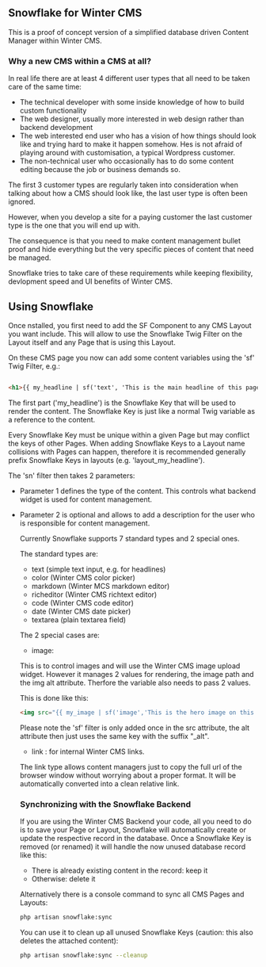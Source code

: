 ## Snowflake for Winter CMS

This is a proof of concept version of a simplified database driven Content Manager within Winter CMS.

### Why a new CMS within a CMS at all?

In real life there are at least 4 different user types that all need to be taken care of the same time:

- The technical developer with some inside knowledge of how to build custom functionality
- The web designer, usually more interested in web design rather than backend development
- The web interested end user who has a vision of how things should look like and trying hard to make it happen somehow. Hes is not afraid of playing around with customisation, a typical Wordpress customer.
- The non-technical user who occasionally has to do some content editing because the job or business demands so.

The first 3 customer types are regularly taken into consideration when talking about how a CMS should look like, the last user type is often been ignored.

However, when you develop a site for a paying customer the last customer type is the one that you will end up with.

The consequence is that you need to make content management bullet proof and hide everything but the very specific pieces of content that need be managed.

Snowflake tries to take care of these requirements while keeping flexibility, devlopment speed and UI benefits of Winter CMS.

## Using Snowflake

Once nstalled, you first need to add the SF Component to any CMS Layout you want include. This will allow to use the Snowflake Twig Filter on the Layout itself and any Page that is using this Layout.

On these CMS page you now can add some content variables using the 'sf' Twig Filter, e.g.:

```html

<h1>{{ my_headline | sf('text', 'This is the main headline of this page.') }}</h1>
```
The first part ('my_headline') is the Snowflake Key that will be used to render the content. The Snowflake Key is just like a normal Twig variable as a reference to the content.

Every Snowflake Key must be unique within a given Page but may conflict the keys of other Pages.
When adding Snowflake Keys to a Layout name collisions with Pages can happen, therefore it is recommended generally prefix Snowflake Keys in layouts (e.g. 'layout_my_headline').


The 'sn' filter then takes 2 parameters:

- Parameter 1 defines the type of the content. This controls what backend widget is used for content management.
- Parameter 2 is optional and allows to add a description for the user who is responsible for content management.

    Currently Snowflake supports 7 standard types and 2 special ones.

    The standard types are:

    - text (simple text input, e.g. for headlines)
    - color (Winter CMS color picker)
    - markdown (Winter MCS markdown editor)
    - richeditor (Winter CMS richtext editor)
    - code (Winter CMS code editor)
    - date (Winter CMS date picker)
    - textarea (plain textarea field)

    The 2 special cases are:

    - image:

    This is to control images and will use the Winter CMS image upload widget.
    However it manages 2 values for rendering, the image path and the img alt attribute. Therfore the variable also needs to pass 2 values.

    This is done like this:

    ```html
    <img src="{{ my_image | sf('image','This is the hero image on this page')}}" alt='{{ my_image_alt }}'>
    ```
    Please note the 'sf' filter is only added once in the src attribute, the alt attribute then just uses the same key with the suffix "_alt".

    - link : for internal Winter CMS links.

     The link type allows content managers just to copy the full url of the browser window without worrying about a proper format. It will be automatically converted into a clean relative link.

     ### Synchronizing with the Snowflake Backend

     If you are using the Winter CMS Backend your code, all you need to do is to save your Page or Layout, Snowflake will automatically create or update the respective record in the database.
     Once a Snowflake Key is removed (or renamed) it will handle the now unused database record like this:

     - There is already existing content in the record: keep it
     - Otherwise: delete it

     Alternatively there is a console command to sync all CMS Pages and Layouts:

     ```sh
    php artisan snowflake:sync
    ```
    You can use it to clean up all unused Snowflake Keys (caution: this also deletes the attached content):
    ```sh
    php artisan snowflake:sync --cleanup
    ```



